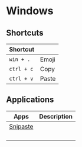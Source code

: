 Windows
===

Shortcuts
---

| Shortcut   |       |
| ---------- | ----- |
| `win + .`  | Emoji |
| `ctrl + c` | Copy  |
| `ctrl + v` | Paste |

## Applications

| Apps                                  | Description |
| ------------------------------------- | ----------- |
| [Snipaste](https://www.snipaste.com/) |             |
|                                       |             |
|                                       |             |
|                                       |             |
|                                       |             |

